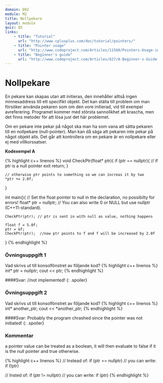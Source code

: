 ```yaml
---
domain: D02
module: M2
title: Nollpekare
layout: module
quiz: Q5
links:
    - title: "Tutorial"
      url: "http://www.cplusplus.com/doc/tutorial/pointers/"
    - title: "Pointer usage"
      url: "http://www.codeproject.com/Articles/11560/Pointers-Usage-in-C-Beginners-to-Advanced#2"
    - title: "Beginner's guide"
      url: "http://www.codeproject.com/Articles/627/A-Beginner-s-Guide-to-Pointers"
---
```


# Nollpekare

En pekare kan skapas utan att initieras, den innehåller alltså ingen minnesaddress till ett specifikt objekt.
Det kan ställa till problem om man försöker använda pekaren som om den vore initierad, vid till exempel avreferering.
Programet kommer med största sannolikhet att krascha, men det finns metoder för att lösa just det här problemet.

Om en pekare inte pekar på något ska man ha som vana att sätta pekaren till en nollpekare (null-pointer).
Man kan då säga att pekaren inte pekar på något objekt alls.
Det går att kontrollera om en pekare är en nollpekare eller ej med villkorssatser.

__Kodexempel A__

{% highlight c++ linenos %}
    void CheckPtr(float* ptr){
    if (ptr == nullptr){ // if ptr is a null pointer exit
        return;
    }
 
    // otherwise ptr points to something so we can increas it by two
    *ptr += 2.0f;
}
 
int main(){
    // Set the float pointer to null in the declaration, no possibilty for errors!
    float* ptr = nullptr;
    // You can also write 0 or NULL but use nullptr (C++11-standard).
 
    CheckPtr(ptr); // ptr is sent in with null as value, nothing happens
 
    float f = 5.0f;
    ptr = &f;
    CheckPtr(ptr);  //now ptr points to f and f will be increased by 2.0f
}
{% endhighlight %}

### Övningsuppgift 1
Vad skrivs ut till konsolfönstret av följande kod?
{% highlight c++ linenos %}
int* ptr = nullptr;
cout << ptr;
{% endhighlight %}

####Svar:
//not implemented!
{: .spoiler}

### Övningsuppgift 2
Vad skrivs ut till konsolfönstret av följande kod?
{% highlight c++ linenos %}
int* another_ptr;
cout << *another_ptr;
{% endhighlight %}


####Svar:
Probably the program chrashed since the pointer was not initiated!
{: .spoiler}

### Kommentar

a pointer value can be treated as a boolean, it will then evaluate to false if it is the null pointer and true otherwise.

{% highlight c++ linenos %}
// Instead of:
if (ptr == nullptr)
// you can write:
if (!ptr)

// Insted of:
if (ptr != nullptr)
// you can write:
if (ptr)
{% endhighlight %}


